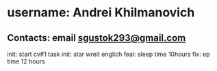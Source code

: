 # username: Andrei Khilmanovich
## Contacts: email sgustok293@gmail.com
init: start cv#1 task
init: star wreit englich
feal: sleep time 10hours
fix: ep time 12 hours
